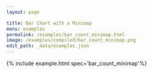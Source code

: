 ```yaml
---
layout: page

title: Bar Chart with a Minimap
menu: examples
permalink: /examples/bar_count_minimap.html
image: /examples/compiled/bar_count_minimap.png
edit_path: _data/examples.json
---
```




{% include example.html spec='bar_count_minimap'%}
